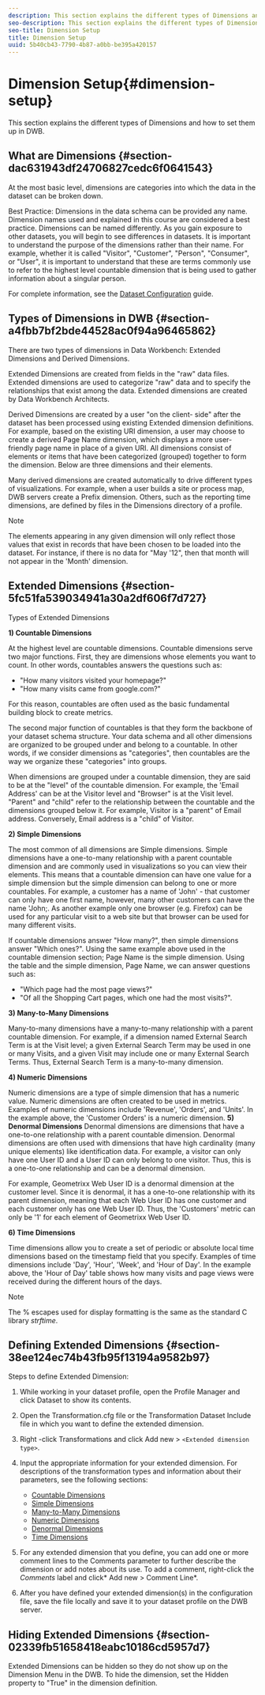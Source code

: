 ```yaml
---
description: This section explains the different types of Dimensions and how to set them up in DWB.
seo-description: This section explains the different types of Dimensions and how to set them up in DWB.
seo-title: Dimension Setup
title: Dimension Setup
uuid: 5b40cb43-7790-4b87-a0bb-be395a420157
---
```


# Dimension Setup{#dimension-setup}

This section explains the different types of Dimensions and how to set them up in DWB.

## What are Dimensions {#section-dac631943df24706827cedc6f0641543}

At the most basic level, dimensions are categories into which the data in the dataset can be broken down.

Best Practice: Dimensions in the data schema can be provided any name. Dimension names used and explained in this course are considered a best practice. Dimensions can be named differently. As you gain exposure to other datasets, you will begin to see differences in datasets. It is important to understand the purpose of the dimensions rather than their name. For example, whether it is called "Visitor", "Customer", "Person", "Consumer", or "User", it is important to understand that these are terms commonly use to refer to the highest level countable dimension that is being used to gather information about a singular person.

For complete information, see the [Dataset Configuration](https://marketing.adobe.com/resources/help/en_US/insight/dataset/) guide.

## Types of Dimensions in DWB {#section-a4fbb7bf2bde44528ac0f94a96465862}

There are two types of dimensions in Data Workbench: Extended Dimensions and Derived Dimensions.

Extended Dimensions are created from fields in the "raw" data files. Extended dimensions are used to categorize "raw" data and to specify the relationships that exist among the data. Extended dimensions are created by Data Workbench Architects.

Derived Dimensions are created by a user "on the client- side" after the dataset has been processed using existing Extended dimension definitions. For example, based on the existing URI dimension, a user may choose to create a derived Page Name dimension, which displays a more user-friendly page name in place of a given URI. All dimensions consist of elements or items that have been categorized (grouped) together to form the dimension. Below are three dimensions and their elements.

Many derived dimensions are created automatically to drive different types of visualizations. For example, when a user builds a site or process map, DWB servers create a Prefix dimension. Others, such as the reporting time dimensions, are defined by files in the Dimensions directory of a profile.

>[!NOTE]
>
>The elements appearing in any given dimension will only reflect those values that exist in records that have been chosen to be loaded into the dataset. For instance, if there is no data for "May '12", then that month will not appear in the 'Month' dimension.

## Extended Dimensions {#section-5fc51fa539034941a30a2df606f7d727}

Types of Extended Dimensions

**1) Countable Dimensions**

At the highest level are countable dimensions. Countable dimensions serve two major functions. First, they are dimensions whose elements you want to count. In other words, countables answers the questions such as:

* "How many visitors visited your homepage?" 
* "How many visits came from google.com?"

For this reason, countables are often used as the basic fundamental building block to create metrics.

The second major function of countables is that they form the backbone of your dataset schema structure. Your data schema and all other dimensions are organized to be grouped under and belong to a countable. In other words, if we consider dimensions as "categories", then countables are the way we organize these "categories" into groups.

When dimensions are grouped under a countable dimension, they are said to be at the "level" of the countable dimension. For example, the 'Email Address' can be at the Visitor level and "Browser" is at the Visit level. "Parent" and "child" refer to the relationship between the countable and the dimensions grouped below it. For example, Visitor is a "parent" of Email address. Conversely, Email address is a "child" of Visitor.

**2) Simple Dimensions**

The most common of all dimensions are Simple dimensions. Simple dimensions have a one-to-many relationship with a parent countable dimension and are commonly used in visualizations so you can view their elements. This means that a countable dimension can have one value for a simple dimension but the simple dimension can belong to one or more countables. For example, a customer has a name of 'John' - that customer can only have one first name, however, many other customers can have the name 'John;. As another example only one browser (e.g. Firefox) can be used for any particular visit to a web site but that browser can be used for many different visits.

If countable dimensions answer "How many?", then simple dimensions answer "Which ones?". Using the same example above used in the countable dimension section; Page Name is the simple dimension. Using the table and the simple dimension, Page Name, we can answer questions such as:

* "Which page had the most page views?" 
* "Of all the Shopping Cart pages, which one had the most visits?".

**3) Many-to-Many Dimensions**

Many-to-many dimensions have a many-to-many relationship with a parent countable dimension. For example, if a dimension named External Search Term is at the Visit level; a given External Search Term may be used in one or many Visits, and a given Visit may include one or many External Search Terms. Thus, External Search Term is a many-to-many dimension.

**4) Numeric Dimensions**

Numeric dimensions are a type of simple dimension that has a numeric value. Numeric dimensions are often created to be used in metrics. Examples of numeric dimensions include 'Revenue', 'Orders', and 'Units'. In the example above, the 'Customer Orders' is a numeric dimension. 
**5) Denormal Dimensions** Denormal dimensions are dimensions that have a one-to-one relationship with a parent countable dimension. Denormal dimensions are often used with dimensions that have high cardinality (many unique elements) like identification data. For example, a visitor can only have one User ID and a User ID can only belong to one visitor. Thus, this is a one-to-one relationship and can be a denormal dimension.

For example, Geometrixx Web User ID is a denormal dimension at the customer level. Since it is denormal, it has a one-to-one relationship with its parent dimension, meaning that each Web User ID has one customer and each customer only has one Web User ID. Thus, the 'Customers' metric can only be '1' for each element of Geometrixx Web User ID.

**6) Time Dimensions**

Time dimensions allow you to create a set of periodic or absolute local time dimensions based on the timestamp field that you specify. Examples of time dimensions include 'Day', 'Hour', 'Week', and 'Hour of Day'. In the example above, the 'Hour of Day' table shows how many visits and page views were received during the different hours of the days.

>[!NOTE]
>
>The % escapes used for display formatting is the same as the standard C library *strftime*.

## Defining Extended Dimensions {#section-38ee124ec74b43fb95f13194a9582b97}

Steps to define Extended Dimension:

1. While working in your dataset profile, open the Profile Manager and click Dataset to show its contents. 
1. Open the Transformation.cfg file or the Transformation Dataset Include file in which you want to define the extended dimension. 
1. Right -click Transformations and click Add new > `<Extended dimension type>`. 
1. Input the appropriate information for your extended dimension. For descriptions of the transformation types and information about their parameters, see the following sections:

    * [Countable Dimensions](https://marketing.adobe.com/resources/help/en_US/insight/dataset/c_count_dim.html#concept_F28B633419494E7BBC510012DBFCC6F8) 
    * [Simple Dimensions](https://marketing.adobe.com/resources/help/en_US/insight/dataset/c_simple_dim.html#concept_C1D804DAC4094489AFE61560D2908181) 
    * [Many-to-Many Dimensions](https://marketing.adobe.com/resources/help/en_US/insight/dataset/c_many_dim.html#concept_5ED3CCA8B2194D4F96134F6238040998) 
    * [Numeric Dimensions](https://marketing.adobe.com/resources/help/en_US/insight/dataset/c_num_dim.html#concept_8513B9AFAFF447C8B334410B565B91ED) 
    * [Denormal Dimensions](https://marketing.adobe.com/resources/help/en_US/insight/dataset/c_denormal_dim.html#concept_54A2600B8EE748B7ACFF405DACCF3489) 
    * [Time Dimensions](https://marketing.adobe.com/resources/help/en_US/insight/dataset/c_time_dim.html#concept_1E4EEB8D33964BB2A8D5768D6439DF67)

1. For any extended dimension that you define, you can add one or more comment lines to the Comments parameter to further describe the dimension or add notes about its use. To add a comment, right-click the *Comments* label and click* Add new > Comment Line*. 

1. After you have defined your extended dimension(s) in the configuration file, save the file locally and save it to your dataset profile on the DWB server.

## Hiding Extended Dimensions {#section-02339fb51658418eabc10186cd5957d7}

Extended Dimensions can be hidden so they do not show up on the Dimension Menu in the DWB. To hide the dimension, set the Hidden property to "True" in the dimension definition. 
